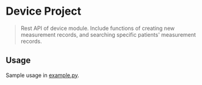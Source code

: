 # Device Project
> Rest API of device module. 
> Include functions of creating new measurement records, and searching specific patients' measurement records.

## Usage
Sample usage in [example.py](./device_api/example.py). 